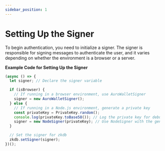 ```yaml
---
sidebar_position: 1
---
```


# Setting Up the Signer

To begin authentication, you need to initialize a signer. The signer is responsible for signing messages to authenticate the user, and it varies depending on whether the environment is a browser or a server.

**Example Code for Setting Up the Signer**
```ts
(async () => {
  let signer; // Declare the signer variable

  if (isBrowser) {
    // If running in a browser environment, use AuroWalletSigner
    signer = new AuroWalletSigner();
  } else {
    // If running in a Node.js environment, generate a private key
    const privateKey = PrivateKey.random();
    console.log(privateKey.toBase58()); // Log the private key for debugging (do not use in production)
    signer = new NodeSigner(privateKey); // Use NodeSigner with the generated private key
  }

  // Set the signer for zkdb
  zkdb.setSigner(signer);
})();
```
